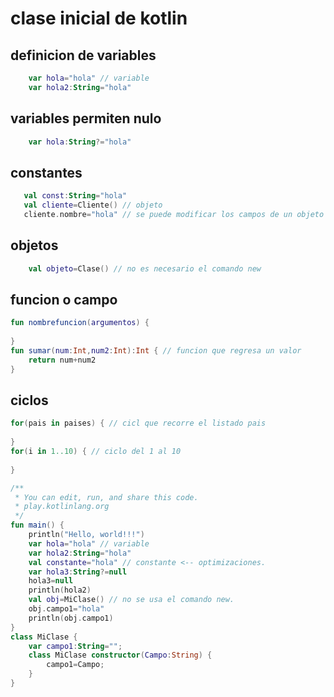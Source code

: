 # clase inicial de kotlin

## definicion de variables
```kotlin
    var hola="hola" // variable
    var hola2:String="hola"
```
## variables permiten nulo
```kotlin
    var hola:String?="hola"
```
## constantes
```kotlin
   val const:String="hola"
   val cliente=Cliente() // objeto
   cliente.nombre="hola" // se puede modificar los campos de un objeto aunque sea constante.
```
## objetos
```kotlin
    val objeto=Clase() // no es necesario el comando new
```

## funcion o campo

```kotlin
fun nombrefuncion(argumentos) {
    
}
fun sumar(num:Int,num2:Int):Int { // funcion que regresa un valor
    return num+num2
}
```

## ciclos
```kotlin
for(pais in paises) { // cicl que recorre el listado pais
    
}
for(i in 1..10) { // ciclo del 1 al 10
    
}

```


```kotlin
/**
 * You can edit, run, and share this code.
 * play.kotlinlang.org
 */
fun main() {
    println("Hello, world!!!")
    var hola="hola" // variable
    var hola2:String="hola"
    val constante="hola" // constante <-- optimizaciones.
    var hola3:String?=null
    hola3=null
    println(hola2)
    val obj=MiClase() // no se usa el comando new.
    obj.campo1="hola"
    println(obj.campo1)
}
class MiClase {
    var campo1:String="";
    class MiClase constructor(Campo:String) {
        campo1=Campo;
    }
}
```
